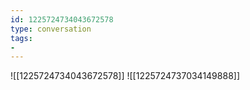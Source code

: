 ```yaml
---
id: 1225724734043672578
type: conversation
tags:
- 
---
```

![[1225724734043672578]]
![[1225724737034149888]]

